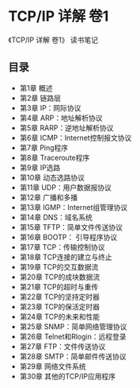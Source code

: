 # TCP/IP 详解 卷1

《TCP/IP 详解 卷1》 读书笔记

## 目录

- 第1章 概述
- 第2章 链路层
- 第3章 IP：网际协议
- 第4章 ARP：地址解析协议
- 第5章 RARP：逆地址解析协议
- 第6章 ICMP：Internet控制报文协议
- 第7章 Ping程序
- 第8章 Traceroute程序
- 第9章 IP选路
- 第10章 动态选路协议
- 第11章 UDP：用户数据报协议
- 第12章 广播和多播
- 第13章 IGMP：Internet组管理协议
- 第14章 DNS：域名系统
- 第15章 TFTP：简单文件传送协议
- 第16章 BOOTP： 引导程序协议
- 第17章 TCP：传输控制协议
- 第18章 TCP连接的建立与终止
- 第19章 TCP的交互数据流
- 第20章 TCP的成块数据流
- 第21章 TCP的超时与重传
- 第22章 TCP的坚持定时器
- 第23章 TCP的保活定时器
- 第24章 TCP的未来和性能
- 第25章 SNMP：简单网络管理协议
- 第26章 Telnet和Rlogin：远程登录
- 第27章 FTP：文件传送协议
- 第28章 SMTP：简单邮件传送协议
- 第29章 网络文件系统
- 第30章 其他的TCP/IP应用程序
